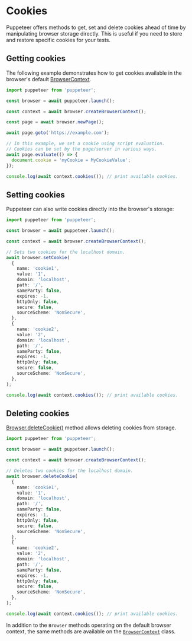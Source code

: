 # Cookies

Puppeteer offers methods to get, set and delete cookies ahead of time by
manipulating browser storage directly. This is useful if you need to
store and restore specific cookies for your tests.

## Getting cookies

The following example demonstrates how to get cookies available in the
browser's default
[BrowserContext](https://pptr.dev/api/puppeteer.browsercontext/).

```ts
import puppeteer from 'puppeteer';

const browser = await puppeteer.launch();

const context = await browser.createBrowserContext();

const page = await browser.newPage();

await page.goto('https://example.com');

// In this example, we set a cookie using script evaluation.
// Cookies can be set by the page/server in various ways.
await page.evaluate(() => {
  document.cookie = 'myCookie = MyCookieValue';
});

console.log(await context.cookies()); // print available cookies.
```

## Setting cookies

Puppeteer can also write cookies directly into the browser's storage:

```ts
import puppeteer from 'puppeteer';

const browser = await puppeteer.launch();

const context = await browser.createBrowserContext();

// Sets two cookies for the localhost domain.
await browser.setCookie(
  {
    name: 'cookie1',
    value: '1',
    domain: 'localhost',
    path: '/',
    sameParty: false,
    expires: -1,
    httpOnly: false,
    secure: false,
    sourceScheme: 'NonSecure',
  },
  {
    name: 'cookie2',
    value: '2',
    domain: 'localhost',
    path: '/',
    sameParty: false,
    expires: -1,
    httpOnly: false,
    secure: false,
    sourceScheme: 'NonSecure',
  },
);

console.log(await context.cookies()); // print available cookies.
```

## Deleting cookies

[Browser.deleteCookie()](https://pptr.dev/api/puppeteer.browser.deletecookie) method allows deleting cookies from storage.

```ts
import puppeteer from 'puppeteer';

const browser = await puppeteer.launch();

const context = await browser.createBrowserContext();

// Deletes two cookies for the localhost domain.
await browser.deleteCookie(
  {
    name: 'cookie1',
    value: '1',
    domain: 'localhost',
    path: '/',
    sameParty: false,
    expires: -1,
    httpOnly: false,
    secure: false,
    sourceScheme: 'NonSecure',
  },
  {
    name: 'cookie2',
    value: '2',
    domain: 'localhost',
    path: '/',
    sameParty: false,
    expires: -1,
    httpOnly: false,
    secure: false,
    sourceScheme: 'NonSecure',
  },
);

console.log(await context.cookies()); // print available cookies.
```

In addition to the `Browser` methods operating on the default browser
context, the same methods are available on the
[`BrowserContext`](https://pptr.dev/api/puppeteer.browsercontext) class.
